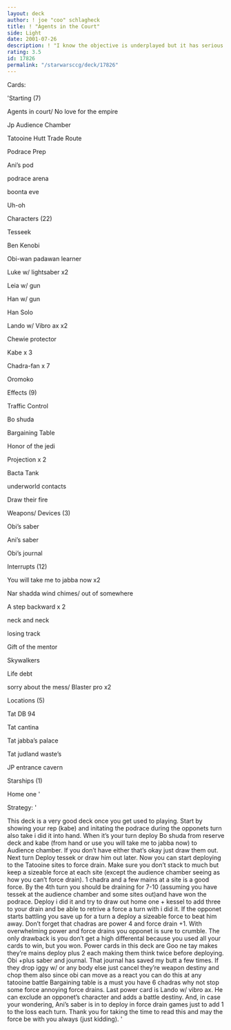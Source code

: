 ```yaml
---
layout: deck
author: ! joe "coo" schlagheck
title: ! "Agents in the Court"
side: Light
date: 2001-07-26
description: ! "I know the objective is underplayed but it has serious potiental in drains and battles."
rating: 3.5
id: 17826
permalink: "/starwarsccg/deck/17826"
---
```

Cards: 

'Starting (7)

Agents in court/ No love for the empire

Jp Audience Chamber

Tatooine Hutt Trade Route

Podrace Prep

Ani’s pod

podrace arena

boonta eve

Uh-oh


Characters (22)

Tesseek

Ben Kenobi

Obi-wan padawan learner

Luke w/ lightsaber x2

Leia w/ gun

Han w/ gun

Han Solo

Lando w/ Vibro ax x2

Chewie protector

Kabe x 3

Chadra-fan x 7

Oromoko


Effects (9)

Traffic Control

Bo shuda

Bargaining Table

Honor of the jedi

Projection x 2

Bacta Tank

underworld contacts

Draw their fire


Weapons/ Devices (3)

Obi’s saber

Ani’s saber

Obi’s journal


Interrupts (12)

You will take me to jabba now x2

Nar shadda wind chimes/ out of somewhere

A step backward x 2

neck and neck

losing track 

Gift of the mentor

Skywalkers

Life debt

sorry about the mess/ Blaster pro x2


Locations (5)

Tat DB 94

Tat cantina

Tat jabba’s palace

Tat judland waste’s

JP entrance cavern


Starships (1)

Home one '

Strategy: '

This deck is a very good deck once you get used to playing. Start by showing your rep (kabe) and initating the podrace during the opponets turn also take i did it into hand. When it’s your turn deploy Bo shuda  from reserve deck and kabe (from hand or use you will take me to jabba now) to Audience chamber. If you don’t have either that’s okay just draw them out. Next turn Deploy tessek or draw him out later. Now you can start deploying to the Tatooine sites to force drain. Make sure you don’t stack to much but keep a sizeable force at each site (except the audience chamber seeing as how you can’t force drain). 1 chadra and a few mains at a site is a good force. By the 4th turn you should be draining for  7-10 (assuming you have tessek at the audience chamber and some sites out)and have won the podrace. Deploy i did it and try to draw out home one + kessel to add three to your drain and be able to retrive a force a turn with i did it. If the opponet starts battling you save up for a turn a deploy a sizeable force to beat him away. Don’t forget that chadras are power 4 and force drain +1. With overwhelming power and force drains you opponet is sure to crumble. The only drawback is you don’t get a high differental because you used all your cards to win, but you won. Power cards in this deck are Goo ne tay makes they’re mains deploy plus 2 each making them think twice before deploying. Obi +plus saber and journal. That journal has saved my butt a few times. If they drop iggy w/ or any body else just cancel they’re weapon destiny and chop them also since obi can move as a react you can do this at any tatooine battle Bargaining table is a must you have 6 chadras why not stop some force annoying force drains. Last power card is Lando w/ vibro ax. He can exclude an opponet’s character and adds a battle destiny. And, in case your wondering, Ani’s saber is in to deploy in force drain games just to add 1 to the loss each turn. Thank you for taking the time to read this and may the force be with you always (just kidding).  '
